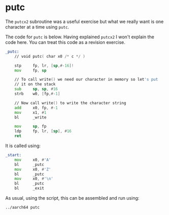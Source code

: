 putc
====

The `putcx2` subroutine was a useful exercise but what we really want is
one character at a time using `putc`.

The code for `putc` is below.  Having explained `putcx2` I won't explain the code here.
You can treat this code as a revision exercise.

```asm
_putc:
    // void putc( char x0 /* c */ )

    stp     fp, lr, [sp,#-16]!
    mov     fp, sp

    // To call write() we need our character in memory so let's put
    // it on the stack
    sub     sp, sp, #16
    strb    w0, [fp,#-1]

    // Now call write() to write the character string
    add     x0, fp, #-1
    mov     x1, #1
    bl      _write

    mov     sp, fp
    ldp     fp, lr, [sp], #16
    ret
```

It is called using:

```asm
_start:
    mov     x0, #'A'
    bl      _putc
    mov     x0, #'Z'
    bl      _putc
    mov     x0, #'\n'
    bl      _putc
    bl      _exit
```

As usual, using the script, this can be assembled and run using:

```asm
../aarch64 putc
```
